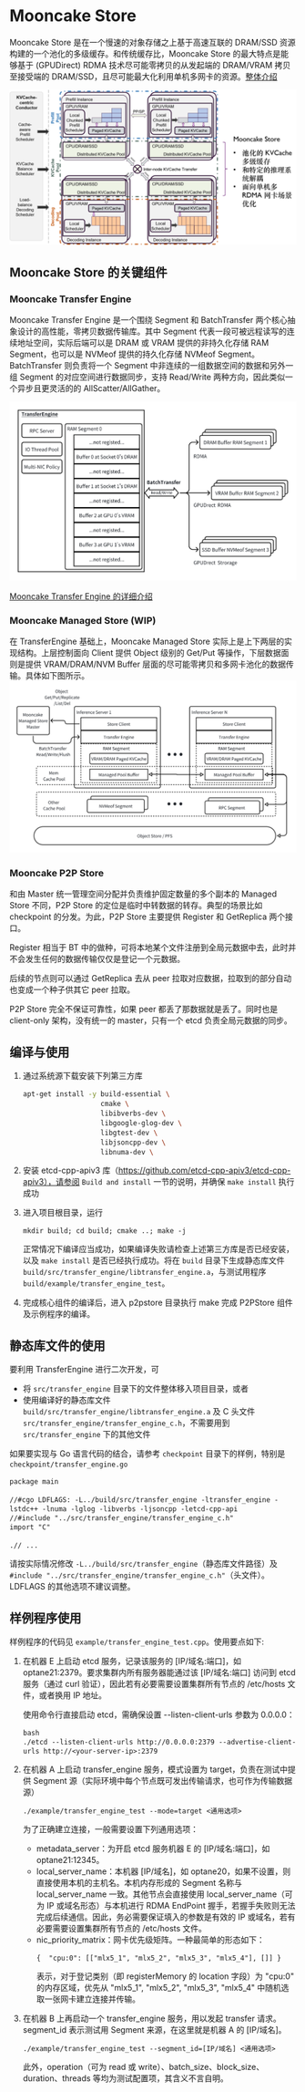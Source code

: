 # Mooncake Store

Mooncake Store 是在一个慢速的对象存储之上基于高速互联的 DRAM/SSD 资源构建的一个池化的多级缓存。和传统缓存比，Mooncake Store 的最大特点是能够基于 (GPUDirect) RDMA 技术尽可能零拷贝的从发起端的 DRAM/VRAM 拷贝至接受端的 DRAM/SSD，且尽可能最大化利用单机多网卡的资源。[整体介绍](docs/overview.md)

![mooncake](docs/fig/mooncake.png)

## Mooncake Store 的关键组件

### Mooncake Transfer Engine
Mooncake Transfer Engine 是一个围绕  Segment 和 BatchTransfer 两个核心抽象设计的高性能，零拷贝数据传输库。其中 Segment 代表一段可被远程读写的连续地址空间，实际后端可以是 DRAM 或 VRAM 提供的非持久化存储 RAM Segment，也可以是 NVMeof 提供的持久化存储 NVMeof Segment。BatchTransfer 则负责将一个 Segment 中非连续的一组数据空间的数据和另外一组 Segment 的对应空间进行数据同步，支持 Read/Write 两种方向，因此类似一个异步且更灵活的的 AllScatter/AllGather。

![transfer_engine](docs/fig/transfer_engine.png)

[Mooncake Transfer Engine 的详细介绍](docs/transfer_engine.md)

### Mooncake Managed Store (WIP)
在 TransferEngine 基础上，Mooncake Managed Store 实际上是上下两层的实现结构。上层控制面向 Client 提供 Object 级别的 Get/Put 等操作，下层数据面则是提供 VRAM/DRAM/NVM Buffer 层面的尽可能零拷贝和多网卡池化的数据传输。具体如下图所示。
![managed_store](docs/fig/managed_store.png)

### Mooncake P2P Store
和由 Master 统一管理空间分配并负责维护固定数量的多个副本的 Managed Store 不同，P2P Store 的定位是临时中转数据的转存。典型的场景比如 checkpoint 的分发。为此，P2P Store 主要提供 Register 和 GetReplica 两个接口。

Register 相当于 BT 中的做种，可将本地某个文件注册到全局元数据中去，此时并不会发生任何的数据传输仅仅是登记一个元数据。

后续的节点则可以通过 GetReplica 去从 peer 拉取对应数据，拉取到的部分自动也变成一个种子供其它 peer 拉取。

P2P Store 完全不保证可靠性，如果 peer 都丢了那数据就是丢了。同时也是 client-only 架构，没有统一的 master，只有一个 etcd 负责全局元数据的同步。

## 编译与使用

1. 通过系统源下载安装下列第三方库
   ```bash
   apt-get install -y build-essential \
                      cmake \
                      libibverbs-dev \
                      libgoogle-glog-dev \
                      libgtest-dev \
                      libjsoncpp-dev \
                      libnuma-dev \
   ```

2. 安装 etcd-cpp-apiv3 库（https://github.com/etcd-cpp-apiv3/etcd-cpp-apiv3），请参阅 `Build and install` 一节的说明，并确保 `make install` 执行成功

3. 进入项目根目录，运行
   ```
   mkdir build; cd build; cmake ..; make -j
   ```

    正常情况下编译应当成功，如果编译失败请检查上述第三方库是否已经安装，以及 `make install` 是否已经执行成功。将在 `build` 目录下生成静态库文件 `build/src/transfer_engine/libtransfer_engine.a`，与测试用程序 `build/example/transfer_engine_test`。

4. 完成核心组件的编译后，进入 p2pstore 目录执行 make 完成 P2PStore 组件及示例程序的编译。

## 静态库文件的使用
要利用 TransferEngine 进行二次开发，可
- 将 `src/transfer_engine` 目录下的文件整体移入项目目录，或者
- 使用编译好的静态库文件 `build/src/transfer_engine/libtransfer_engine.a` 及 C 头文件 `src/transfer_engine/transfer_engine_c.h`，不需要用到 `src/transfer_engine` 下的其他文件

如果要实现与 Go 语言代码的结合，请参考 `checkpoint` 目录下的样例，特别是 `checkpoint/transfer_engine.go`
```
package main

//#cgo LDFLAGS: -L../build/src/transfer_engine -ltransfer_engine -lstdc++ -lnuma -lglog -libverbs -ljsoncpp -letcd-cpp-api
//#include "../src/transfer_engine/transfer_engine_c.h"
import "C"

.// ...
```
请按实际情况修改 `-L../build/src/transfer_engine`（静态库文件路径）及 `#include "../src/transfer_engine/transfer_engine_c.h"`（头文件）。LDFLAGS 的其他选项不建议调整。

## 样例程序使用
样例程序的代码见 `example/transfer_engine_test.cpp`。使用要点如下:

1. 在机器 E 上启动 etcd 服务，记录该服务的 [IP/域名:端口]，如 optane21:2379。要求集群内所有服务器能通过该 [IP/域名:端口] 访问到 etcd 服务（通过 curl 验证），因此若有必要需要设置集群所有节点的 /etc/hosts 文件，或者换用 IP 地址。

    使用命令行直接启动 etcd，需确保设置 --listen-client-urls 参数为 0.0.0.0：
    ```
    bash
    ./etcd --listen-client-urls http://0.0.0.0:2379 --advertise-client-urls http://<your-server-ip>:2379
    ```

2. 在机器 A 上启动 transfer_engine 服务，模式设置为 target，负责在测试中提供 Segment 源（实际环境中每个节点既可发出传输请求，也可作为传输数据源）

    ```
    ./example/transfer_engine_test --mode=target <通用选项>
    ```
   
    为了正确建立连接，一般需要设置下列通用选项：
    - metadata_server：为开启 etcd 服务机器 E 的 [IP/域名:端口]，如 optane21:12345。
    - local_server_name：本机器 [IP/域名]，如 optane20，如果不设置，则直接使用本机的主机名。本机内存形成的 Segment 名称与 local_server_name 一致。其他节点会直接使用 local_server_name（可为 IP 或域名形态）与本机进行 RDMA EndPoint 握手，若握手失败则无法完成后续通信。因此，务必需要保证填入的参数是有效的 IP 或域名，若有必要需要设置集群所有节点的 /etc/hosts 文件。
    - nic_priority_matrix：网卡优先级矩阵。一种最简单的形态如下：
        ```
        {  "cpu:0": [["mlx5_1", "mlx5_2", "mlx5_3", "mlx5_4"], []] }
        ```
        表示，对于登记类别（即 registerMemory 的 location 字段）为 "cpu:0" 的内存区域，优先从 "mlx5_1", "mlx5_2", "mlx5_3", "mlx5_4" 中随机选取一张网卡建立连接并传输。

3. 在机器 B 上再启动一个 transfer_engine 服务，用以发起 transfer 请求。segment_id 表示测试用 Segment 来源，在这里就是机器 A 的 [IP/域名]。
    ```
    ./example/transfer_engine_test --segment_id=[IP/域名] <通用选项>
    ```
    此外，operation（可为 read 或 write）、batch_size、block_size、duration、threads 等均为测试配置项，其含义不言自明。

